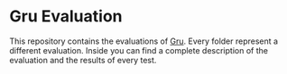 # Gru Evaluation
This repository contains the evaluations of [Gru](https://github.com/elleFlorio/gru).
Every folder represent a different evaluation. Inside you can find a complete description of the evaluation and the results of every test.
